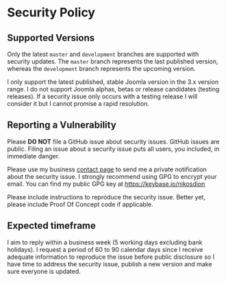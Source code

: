 # Security Policy

## Supported Versions

Only the latest `master` and `development` branches are supported with security updates. The `master` branch represents the last published version, whereas the `development` branch represents the upcoming version.

I only support the latest published, stable Joomla version in the 3.x version range. I do not support Joomla alphas, betas or release candidates (testing releases). If a security issue only occurs with a testing release I will consider it but I cannot promise a rapid resolution.

## Reporting a Vulnerability

Please **DO NOT** file a GitHub issue about security issues. GitHub issues are public.
Filing an issue about a security issue puts all users, you included, in immediate danger.

Please use my business [contact page](https://www.akeebabackup.com/contact-us.html) to send me a
private notification about the security issue. I strongly recommend using GPG to encrypt
your email. You can find my public GPG key at https://keybase.io/nikosdion

Please include instructions to reproduce the security issue. Better yet, please include Proof
Of Concept code if applicable.

## Expected timeframe

I aim to reply within a business week (5 working days excluding bank holidays). I request a period of 60 to 90 calendar days since I receive adequate information to reproduce the issue before public disclosure so I have time to address the security issue, publish a new version and make sure everyone is updated.